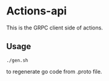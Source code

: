 # Actions-api

This is the GRPC client side of actions.

## Usage

```
./gen.sh
```
to regenerate go code from .proto file.
